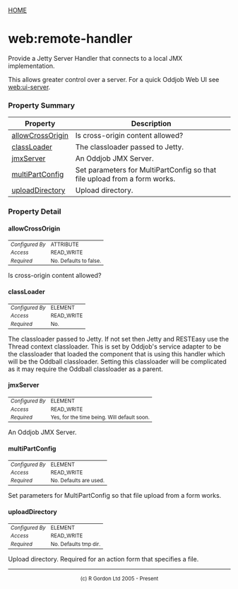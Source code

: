 [HOME](../../../README.md)
# web:remote-handler

Provide a Jetty Server Handler that connects to a local JMX implementation.


This allows greater control over a server. For a quick Oddjob Web UI see
[web:ui-server](../../../org/oddjob/jetty/OddJobWebUiServer.md).



### Property Summary

| Property | Description |
| -------- | ----------- |
| [allowCrossOrigin](#propertyallowcrossorigin) | Is cross-origin content allowed? | 
| [classLoader](#propertyclassloader) | The classloader passed to Jetty. | 
| [jmxServer](#propertyjmxserver) | An Oddjob JMX Server. | 
| [multiPartConfig](#propertymultipartconfig) | Set parameters for MultiPartConfig so that file upload from a form works. | 
| [uploadDirectory](#propertyuploaddirectory) | Upload directory. | 


### Property Detail
#### allowCrossOrigin <a name="propertyallowcrossorigin"></a>

<table style='font-size:smaller'>
      <tr><td><i>Configured By</i></td><td>ATTRIBUTE</td></tr>
      <tr><td><i>Access</i></td><td>READ_WRITE</td></tr>
      <tr><td><i>Required</i></td><td>No. Defaults to false.</td></tr>
</table>

Is cross-origin content allowed?

#### classLoader <a name="propertyclassloader"></a>

<table style='font-size:smaller'>
      <tr><td><i>Configured By</i></td><td>ELEMENT</td></tr>
      <tr><td><i>Access</i></td><td>READ_WRITE</td></tr>
      <tr><td><i>Required</i></td><td>No.</td></tr>
</table>

The classloader passed to Jetty. If not set then Jetty and RESTEasy
use the Thread context classloader. This is set by Oddjob's service adapter to be the
classloader that loaded the component that is using this handler which will be the
Oddball classloader. Setting this classloader will be complicated as it may require the
Oddball classloader as a parent.

#### jmxServer <a name="propertyjmxserver"></a>

<table style='font-size:smaller'>
      <tr><td><i>Configured By</i></td><td>ELEMENT</td></tr>
      <tr><td><i>Access</i></td><td>READ_WRITE</td></tr>
      <tr><td><i>Required</i></td><td>Yes, for the time being. Will default soon.</td></tr>
</table>

An Oddjob JMX Server.

#### multiPartConfig <a name="propertymultipartconfig"></a>

<table style='font-size:smaller'>
      <tr><td><i>Configured By</i></td><td>ELEMENT</td></tr>
      <tr><td><i>Access</i></td><td>READ_WRITE</td></tr>
      <tr><td><i>Required</i></td><td>No. Defaults are used.</td></tr>
</table>

Set parameters for MultiPartConfig so that file upload from a form works.

#### uploadDirectory <a name="propertyuploaddirectory"></a>

<table style='font-size:smaller'>
      <tr><td><i>Configured By</i></td><td>ELEMENT</td></tr>
      <tr><td><i>Access</i></td><td>READ_WRITE</td></tr>
      <tr><td><i>Required</i></td><td>No. Defaults tmp dir.</td></tr>
</table>

Upload directory. Required for an action form that specifies a file.


-----------------------

<div style='font-size: smaller; text-align: center;'>(c) R Gordon Ltd 2005 - Present</div>
